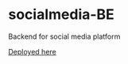 # socialmedia-BE

Backend for social media platform

[Deployed here](https://pak-doodlegram.herokuapp.com/)